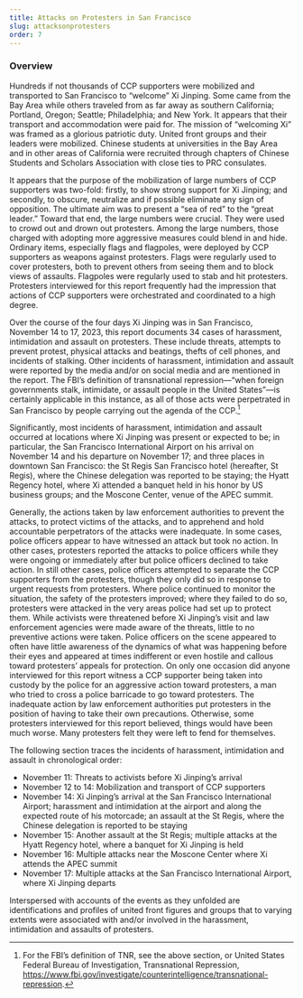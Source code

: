 ```yaml
---
title: Attacks on Protesters in San Francisco
slug: attacksonprotesters
order: 7
---
```


### Overview
Hundreds if not thousands of CCP supporters were mobilized and transported to San Francisco to “welcome” Xi Jinping. Some came from the Bay Area while others traveled from as far away as southern California; Portland, Oregon; Seattle; Philadelphia; and New York. It appears that their transport and accommodation were paid for. The mission of “welcoming Xi” was framed as a glorious patriotic duty. United front groups and their leaders were mobilized. Chinese students at universities in the Bay Area and in other areas of California were recruited through chapters of Chinese Students and Scholars Association with close ties to PRC consulates. 

It appears that the purpose of the mobilization of large numbers of CCP supporters was two-fold: firstly, to show strong support for Xi Jinping; and secondly, to obscure, neutralize and if possible eliminate any sign of opposition. The ultimate aim was to present a “sea of red” to the “great leader.” Toward that end, the large numbers were crucial. They were used to crowd out and drown out protesters. Among the large numbers, those charged with adopting more aggressive measures could blend in and hide. Ordinary items, especially flags and flagpoles, were deployed by CCP supporters as weapons against protesters. Flags were regularly used to cover protesters, both to prevent others from seeing them and to block views of assaults. Flagpoles were regularly used to stab and hit protesters. Protesters interviewed for this report frequently had the impression that actions of CCP supporters were orchestrated and coordinated to a high degree.

Over the course of the four days Xi Jinping was in San Francisco, November 14 to 17, 2023, this report documents 34 cases of harassment, intimidation and assault on protesters. These include threats, attempts to prevent protest, physical attacks and beatings, thefts of cell phones, and incidents of stalking. Other incidents of harassment, intimidation and assault were reported by the media and/or on social media and are mentioned in the report. The FBI’s definition of transnational repression—“when foreign governments stalk, intimidate, or assault people in the United States”—is certainly applicable in this instance, as all of those acts were perpetrated in San Francisco by people carrying out the agenda of the CCP.[^23]  

Significantly, most incidents of harassment, intimidation and assault occurred at locations where Xi Jinping was present or expected to be; in particular, the San Francisco International Airport on his arrival on November 14 and his departure on November 17; and three places in downtown San Francisco: the St Regis San Francisco hotel (hereafter, St Regis), where the Chinese delegation was reported to be staying; the Hyatt Regency hotel, where Xi attended a banquet held in his honor by US business groups; and the Moscone Center, venue of the APEC summit.

Generally, the actions taken by law enforcement authorities to prevent the attacks, to protect victims of the attacks, and to apprehend and hold accountable perpetrators of the attacks were inadequate. In some cases, police officers appear to have witnessed an attack but took no action. In other cases, protesters reported the attacks to police officers while they were ongoing or immediately after but police officers declined to take action. In still other cases, police officers attempted to separate the CCP supporters from the protesters, though they only did so in response to urgent requests from protesters. Where police continued to monitor the situation, the safety of the protesters improved; where they failed to do so, protesters were attacked in the very areas police had set up to protect them. While activists were threatened before Xi Jinping’s visit and law enforcement agencies were made aware of the threats, little to no preventive actions were taken. Police officers on the scene appeared to often have little awareness of the dynamics of what was happening before their eyes and appeared at times indifferent or even hostile and callous toward protesters’ appeals for protection. On only one occasion did anyone interviewed for this report witness a CCP supporter being taken into custody by the police for an aggressive action toward protesters, a man who tried to cross a police barricade to go toward protesters. The inadequate action by law enforcement authorities put protesters in the position of having to take their own precautions. Otherwise, some protesters interviewed for this report believed, things would have been much worse. Many protesters felt they were left to fend for themselves.  

The following section traces the incidents of harassment, intimidation and assault in chronological order:

- November 11: Threats to activists before Xi Jinping’s arrival
- November 12 to 14: Mobilization and transport of CCP supporters
- November 14: Xi Jinping’s arrival at the San Francisco International Airport; harassment and intimidation at the airport and along the expected route of his motorcade; an assault at the St Regis, where the Chinese delegation is reported to be staying
- November 15: Another assault at the St Regis; multiple attacks at the Hyatt Regency hotel, where a banquet for Xi Jinping is held
- November 16: Multiple attacks near the Moscone Center where Xi attends the APEC summit
- November 17: Multiple attacks at the San Francisco International Airport, where Xi Jinping departs

Interspersed with accounts of the events as they unfolded are identifications and profiles of united front figures and groups that to varying extents were associated with and/or involved in the harassment, intimidation and assaults of protesters.

[^23]:  For the FBI’s definition of TNR, see the above section, or United States Federal Bureau of Investigation, Transnational Repression, https://www.fbi.gov/investigate/counterintelligence/transnational-repression.
